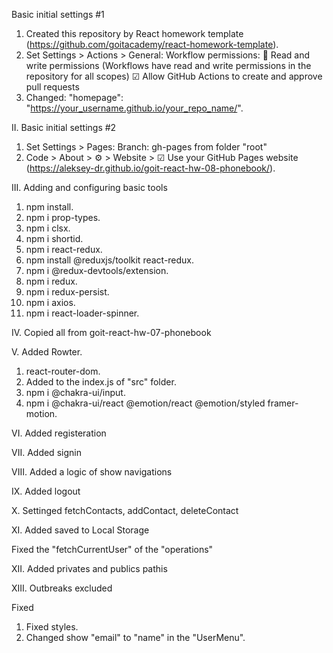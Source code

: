 Basic initial settings #1
1. Created this repository by React homework template (https://github.com/goitacademy/react-homework-template).
2. Set Settings > Actions > General:
   Workflow permissions:
   🔘 Read and write permissions (Workflows have read and write permissions in the repository for all scopes)
   ☑  Allow GitHub Actions to create and approve pull requests
3. Changed: "homepage": "https://your_username.github.io/your_repo_name/".

II. Basic initial settings #2
1. Set Settings > Pages:
   Branch: gh-pages from folder "root"
2. Code > About > ⚙ > Website > ☑ Use your GitHub Pages website
   (https://aleksey-dr.github.io/goit-react-hw-08-phonebook/).

III. Adding and configuring basic tools
1. npm install.
2. npm i prop-types.
3. npm i clsx.
4. npm i shortid.
5. npm i react-redux.
6. npm install @reduxjs/toolkit react-redux.
7. npm i @redux-devtools/extension.
8. npm i redux.
9. npm i redux-persist.
10. npm i axios.
11. npm i react-loader-spinner.

IV. Copied all from goit-react-hw-07-phonebook

V. Added Rowter.
1. react-router-dom.
2. Added <BrowserRouter> to the index.js of "src" folder.
3. npm i @chakra-ui/input.
4. npm i @chakra-ui/react @emotion/react @emotion/styled framer-motion.

VI. Added registeration

VII. Added signin

VIII. Added a logic of show navigations

IX. Added logout

X. Settinged fetchContacts, addContact, deleteContact

XI. Added saved to Local Storage

Fixed the "fetchCurrentUser" of the "operations"

XII. Added privates and publics pathis

XIII. Outbreaks excluded

Fixed
1. Fixed styles.
2. Changed show "email" to "name" in the "UserMenu".